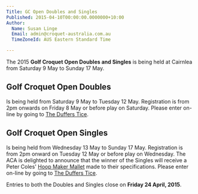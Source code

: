 ```yaml
---
Title: GC Open Doubles and Singles
Published: 2015-04-10T00:00:00.0000000+10:00
Author:
  Name: Susan Linge
  Email: admin@croquet-australia.com.au
  TimeZoneId: AUS Eastern Standard Time

---
```

The 2015 **Golf Croquet Open Doubles and Singles** is being held at Cairnlea from Saturday 9 May to Sunday 17 May.

## Golf Croquet Open Doubles

Is being held from Saturday 9 May to Tuesday 12 May.  Registration is from 2pm onwards on Friday 8 May or before play on Saturday. Please enter on-line by going to [The Duffers Tice](http://www.thedufferstice.com/tournaments-by-category/gc/28-australian-golf-croquet-open-doubles).

## Golf Croquet Open Singles

Is being held from Wednesday 13 May to Sunday 17 May.  Registration is from  2pm onward on Tuesday 12 May or before play on Wednesday.  The ACA is delighted to announce that the winner of the Singles will receive a Peter Coles' [Hoop Maker Mallet](http://www.croquetmalletmetal.com/) made to their specifications. Please enter on-line by going to [The Duffers Tice](http://www.thedufferstice.com/tournaments-by-category/gc/29-australian-golf-croquet-open-singles).

Entries to both the Doubles and Singles close on **Friday 24 April, 2015**.